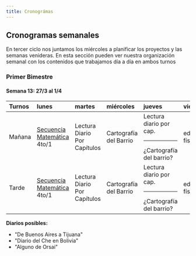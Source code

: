 ```yaml
---
title: Cronográmas
---
```


## Cronogramas semanales
En tercer ciclo nos juntamos los miércoles a planificar los proyectos y las semanas venideras. En esta sección pueden ver nuestra organización semanal con los contenidos que trabajamos día a día en ambos turnos

### Primer Bimestre



#### Semana 13: 27/3 al 1/4

|Turnos|lunes|martes|miércoles|jueves|viernes|
|:-----|:---|:----|:-------|:----|:-----|
|Mañana|[Secuencia Matemática](https://drive.google.com/file/d/0B4I3zmAwvYg_bk1UWGRNVlNjWW8/view?usp=sharing) <br/> 4to/1|Lectura Diario<br/> Por Capítulos|Cartografía del Barrio|Lectura diario por cap.<br/><hr>¿Cartografía del barrio?|educación física|
|Tarde|[Secuencia Matemática](https://drive.google.com/file/d/0B4I3zmAwvYg_bk1UWGRNVlNjWW8/view?usp=sharing) <br/> 4to/1|Lectura Diario <br>Por Capítulos|Cartografía del Barrio|Lectura diario por cap.<br/><hr>¿Cartografía del barrio?|educación física|

**Diarios posibles:**
- "De Buenos Aires a Tijuana"
- "Diario del Che en Bolivia"
- "Alguno de Orsai"
